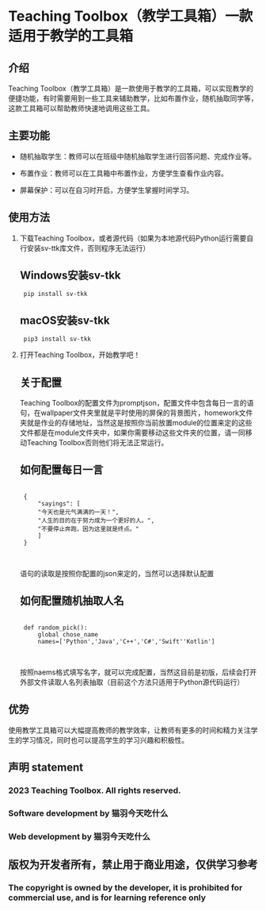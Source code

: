 # Teaching Toolbox（教学工具箱）一款适用于教学的工具箱

## 介绍
Teaching Toolbox（教学工具箱）是一款使用于教学的工具箱，可以实现教学的便捷功能，有时需要用到一些工具来辅助教学，比如布置作业，随机抽取同学等，这款工具箱可以帮助教师快速地调用这些工具。

## 主要功能
- 随机抽取学生：教师可以在班级中随机抽取学生进行回答问题、完成作业等。

- 布置作业：教师可以在工具箱中布置作业，方便学生查看作业内容。

- 屏幕保护：可以在自习时开启，方便学生掌握时间学习。

## 使用方法
1. 下载Teaching Toolbox，或者源代码（如果为本地源代码Python运行需要自行安装sv-ttk库文件，否则程序无法运行）

    ## Windows安装sv-tkk
        pip install sv-tkk

    ## macOS安装sv-tkk
        pip3 install sv-tkk

2. 打开Teaching Toolbox，开始教学吧！
    
    ## 关于配置
    Teaching Toolbox的配置文件为promptjson，配置文件中包含每日一言的语句，在wallpaper文件夹里就是平时使用的屏保的背景图片，homework文件夹就是作业的存储地址，当然这是按照你当前放置module的位置来定的这些文件都是在module文件夹中，如果你需要移动这些文件夹的位置，请一同移动Teaching Toolbox否则他们将无法正常运行。

    ## 如何配置每日一言
    <pre>
    <code class="json">
    {
        "sayings": [
        "今天也是元气满满的一天！",
        "人生的目的在于努力成为一个更好的人。",
        "不要停止奔跑，因为这里就是终点。"
        ]
    }
    </code>
    </pre>

    语句的读取是按照你配置的json来定的，当然可以选择默认配置
    ## 如何配置随机抽取人名
    <pre>
    <code class="Python">
    def random_pick(): 
        global chose_name
        names=['Python','Java','C++','C#','Swift''Kotlin'] 
    </code>
    </pre>
    按照naems格式填写名字，就可以完成配置，当然这目前是初版，后续会打开外部文件读取人名列表抽取（目前这个方法只适用于Python源代码运行）
## 优势
使用教学工具箱可以大幅提高教师的教学效率，让教师有更多的时间和精力关注学生的学习情况，同时也可以提高学生的学习兴趣和积极性。

## 声明 statement

### 2023 Teaching Toolbox. All rights reserved.

### Software development by 猫羽今天吃什么

### Web development by 猫羽今天吃什么

## 版权为开发者所有，禁止用于商业用途，仅供学习参考

### The copyright is owned by the developer, it is prohibited for commercial use, and is for learning reference only
